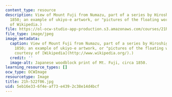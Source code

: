 ```yaml
---
content_type: resource
description: View of Mount Fuji from Numazu, part of a series by Hiroshige, published
  1850; an example of ukiyo-e artwork, or "pictures of the floating world." (Courtesy
  of Wikipedia.)
file: https://ol-ocw-studio-app-production.s3.amazonaws.com/courses/21h-522-japan-in-the-age-of-the-samurai-history-and-film-fall-2006/5eb16e336f4eaf73e4392c38e14d4bcf_21h-522f06.jpg
file_type: image/jpeg
image_metadata:
  caption: View of Mount Fuji from Numazu, part of a series by Hiroshige, published
    1850; an example of ukiyo-e artwork, or "pictures of the floating world." (Image
    courtesy of [Wikipedia](http://www.wikipedia.org/).)
  credit: ''
  image-alt: Japanese woodblock print of Mt. Fuji, circa 1850.
learning_resource_types: []
ocw_type: OCWImage
resourcetype: Image
title: 21h-522f06.jpg
uid: 5eb16e33-6f4e-af73-e439-2c38e14d4bcf
---
```

